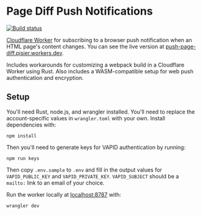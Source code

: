 # Page Diff Push Notifications

[![Build status](https://github.com/pjsier/push-page-diff/workflows/CICD/badge.svg)](https://github.com/pjsier/push-page-diff/actions?query=workflow%3ACICD)

[Cloudflare Worker](https://workers.cloudflare.com/) for subscribing to a browser push notification when an HTML page's content changes. You can see the live version at [push-page-diff.pjsier.workers.dev](https://push-page-diff.pjsier.workers.dev/).

Includes workarounds for customizing a webpack build in a Cloudflare Worker using Rust. Also includes a WASM-compatible setup for web push authentication and encryption.

## Setup

You'll need Rust, node.js, and wrangler installed. You'll need to replace the account-specific values in `wrangler.toml` with your own. Install dependencies with:

```
npm install
```

Then you'll need to generate keys for VAPID authentication by running:

```
npm run keys
```

Then copy `.env.sample` to `.env` and fill in the output values for `VAPID_PUBLIC_KEY` and `VAPID_PRIVATE_KEY`. `VAPID_SUBJECT` should be a `mailto:` link to an email of your choice.

Run the worker locally at [localhost:8787](http://localhost:8787) with:

```
wrangler dev
```
